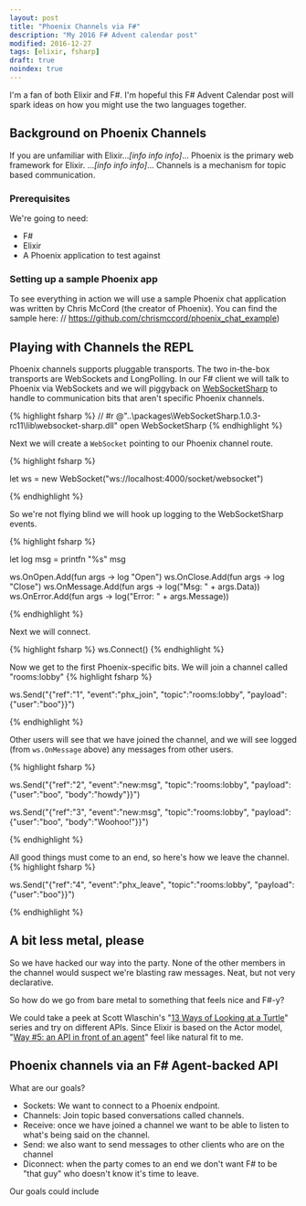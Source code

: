 ```yaml
---
layout: post
title: "Phoenix Channels via F#"
description: "My 2016 F# Advent calendar post"
modified: 2016-12-27
tags: [elixir, fsharp]
draft: true
noindex: true
---
```


I'm a fan of both Elixir and F#. I'm hopeful this F# Advent Calendar post will spark ideas on how you might use the two languages together.

## Background on Phoenix Channels
If you are unfamiliar with Elixir..._[info info info]_... Phoenix is the primary web framework for Elixir. ..._[info info info]_... Channels is a mechanism for topic based communication.

### Prerequisites
We're going to need:
* F#
* Elixir
* A Phoenix application to test against

### Setting up a sample Phoenix app
To see everything in action we will use a sample Phoenix chat application was written by Chris McCord (the creator of Phoenix). You can find the sample here:
// https://github.com/chrismccord/phoenix_chat_example)

## Playing with Channels the REPL

Phoenix channels supports pluggable transports. The two in-the-box transports are WebSockets and LongPolling. In our F# client we will talk to Phoenix via WebSockets and we will piggyback on [WebSocketSharp](https://www.nuget.org/packages/WebSocketSharp) to handle to communication bits that aren't specific Phoenix channels.

{% highlight fsharp %}
// #r @"..\packages\WebSocketSharp.1.0.3-rc11\lib\websocket-sharp.dll"
open WebSocketSharp
{% endhighlight %}

Next we will create a `WebSocket` pointing to our Phoenix channel route.

{% highlight fsharp %}

let ws = new WebSocket("ws://localhost:4000/socket/websocket")

{% endhighlight %}

So we're not flying blind we will hook up logging to the WebSocketSharp events.

{% highlight fsharp %}

let log msg = printfn "%s" msg

ws.OnOpen.Add(fun args -> log "Open")
ws.OnClose.Add(fun args -> log "Close")
ws.OnMessage.Add(fun args -> log("Msg: " + args.Data))
ws.OnError.Add(fun args -> log("Error: " + args.Message))

{% endhighlight %}

Next we will connect.

{% highlight fsharp %}
ws.Connect()
{% endhighlight %}

Now we get to the first Phoenix-specific bits. We will join a channel called "rooms:lobby"
{% highlight fsharp %}

ws.Send("{\"ref\":\"1\", \"event\":\"phx_join\", \"topic\":\"rooms:lobby\",
\"payload\":{\"user\":\"boo\"}}")

{% endhighlight %}

Other users will see that we have joined the channel, and we will see logged (from `ws.OnMessage` above) any messages from other users.

{% highlight fsharp %}


ws.Send("{\"ref\":\"2\", \"event\":\"new:msg\", \"topic\":\"rooms:lobby\",
\"payload\":{\"user\":\"boo\", \"body\":\"howdy\"}}")

ws.Send("{\"ref\":\"3\", \"event\":\"new:msg\", \"topic\":\"rooms:lobby\",
 \"payload\":{\"user\":\"boo\", \"body\":\"Woohoo!\"}}")

{% endhighlight %}

All good things must come to an end, so here's how we leave the channel.
{% highlight fsharp %}

ws.Send("{\"ref\":\"4\", \"event\":\"phx_leave\", \"topic\":\"rooms:lobby\",
\"payload\":{\"user\":\"boo\"}}")

{% endhighlight %}

## A bit less metal, please

So we have hacked our way into the party. None of the other members in the channel would suspect we're blasting raw messages. Neat, but not very declarative.

So how do we go from bare metal to something that feels nice and F#-y?

We could take a peek at Scott Wlaschin's "[13 Ways of Looking at a Turtle](http://fsharpforfunandprofit.com/posts/13-ways-of-looking-at-a-turtle/)" series and try on different APIs. Since Elixir is based on the Actor model, "[Way #5: an API in front of an agent](https://fsharpforfunandprofit.com/posts/13-ways-of-looking-at-a-turtle/#way5)" feel like natural fit to me.

## Phoenix channels via an F# Agent-backed API
What are our goals?
* Sockets: We want to connect to a Phoenix endpoint.
* Channels: Join topic based conversations called channels.
* Receive: once we have joined a channel we want to be able to listen to what's being said on the channel.
* Send: we also want to send messages to other clients who are on the channel
* Diconnect: when the party comes to an end we don't want F# to be "that guy" who doesn't know it's time to leave.

Our goals could include
